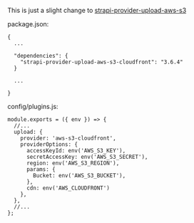 This is just a slight change to [strapi-provider-upload-aws-s3](https://www.npmjs.com/package/strapi-provider-upload-aws-s3)

package.json:

```
{
  ...

  "dependencies": {
    "strapi-provider-upload-aws-s3-cloudfront": "3.6.4"
  }

  ...

}
```

config/plugins.js:

```
module.exports = ({ env }) => {
  //...
  upload: {
    provider: 'aws-s3-cloudfront',
    providerOptions: {
      accessKeyId: env('AWS_S3_KEY'),
      secretAccessKey: env('AWS_S3_SECRET'),
      region: env('AWS_S3_REGION'),
      params: {
        Bucket: env('AWS_S3_BUCKET'),
      },
      cdn: env('AWS_CLOUDFRONT')
    },
  },
  //...
};
```